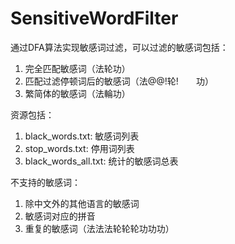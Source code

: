 # SensitiveWordFilter

通过DFA算法实现敏感词过滤，可以过滤的敏感词包括：

1. 完全匹配敏感词（法轮功）
2. 匹配过滤停顿词后的敏感词（法@@!轮!　　功）
3. 繁简体的敏感词（法輪功）

资源包括：

1. black_words.txt: 敏感词列表
2. stop_words.txt: 停用词列表
3. black_words_all.txt: 统计的敏感词总表

不支持的敏感词：

1. 除中文外的其他语言的敏感词
2. 敏感词对应的拼音
3. 重复的敏感词（法法法轮轮轮功功功）
